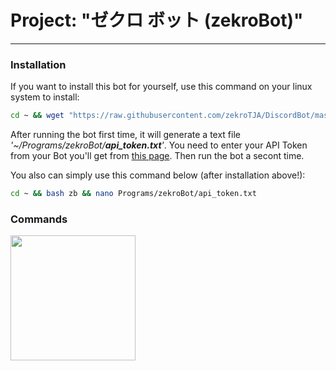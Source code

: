 # Project: "ゼクロ ボット (zekroBot)"
-----

### Installation

If you want to install this bot for yourself, use this command on your linux system to install:
```bash
cd ~ && wget "https://raw.githubusercontent.com/zekroTJA/DiscordBot/master/install.py" && python install.py && rm install.py
```

After running the bot first time, it will generate a text file *'~/Programs/zekroBot/**api_token.txt**'*. You need to enter your API Token from your Bot you'll get from <a href="https://discordapp.com/developers/applications/me" target="_blank">this page<a/>. Then run the bot a secont time.

You also can simply use this command below (after installation above!):
```bash
cd ~ && bash zb && nano Programs/zekroBot/api_token.txt
```

### Commands

<a href="https://docs.google.com/spreadsheets/d/1vDsZgn49s6D1OCfyJE0aAixgbMfHb1n6ybHPG8g2Ing/edit?usp=sharing" target="_blank"><img src="https://s3.amazonaws.com/cdn.freshdesk.com/data/helpdesk/attachments/production/1033926355/original/GoogleSheets.png" width="200"/></a>
